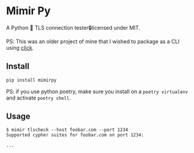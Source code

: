 # Mimir Py
A Python 🐍 TLS connection tester🔒licensed under MIT.

PS: This was an older project of mine that I wished to package as a CLI using [click](https://click.palletsprojects.com/en/8.1.x/).

## Install
```bash
pip install mimirpy
```

PS: if you use python poetry, make sure you install on a `poetry virtualenv` and activate `poetry shell`.

## Usage
```
$ mimir tlscheck --host foobar.com --port 1234
Supported cypher suites for foobar.com on port 1234:

...
```
